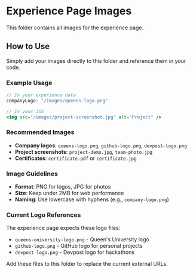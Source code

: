 # Experience Page Images

This folder contains all images for the experience page.

## How to Use

Simply add your images directly to this folder and reference them in your code.

### Example Usage

```jsx
// In your experience data
companyLogo: "/images/queens-logo.png"

// In your JSX
<img src="/images/project-screenshot.jpg" alt="Project" />
```

### Recommended Images

- **Company logos**: `queens-logo.png`, `github-logo.png`, `devpost-logo.png`
- **Project screenshots**: `project-demo.jpg`, `team-photo.jpg`
- **Certificates**: `certificate.pdf` or `certificate.jpg`

### Image Guidelines

- **Format**: PNG for logos, JPG for photos
- **Size**: Keep under 2MB for web performance
- **Naming**: Use lowercase with hyphens (e.g., `company-logo.png`)

### Current Logo References

The experience page expects these logo files:
- `queens-university-logo.png` - Queen's University logo
- `github-logo.png` - GitHub logo for personal projects
- `devpost-logo.png` - Devpost logo for hackathons

Add these files to this folder to replace the current external URLs.